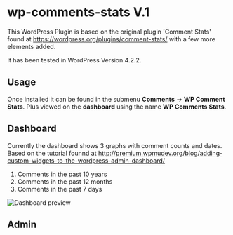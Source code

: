 # wp-comments-stats V.1

This WordPress Plugin is based on the original plugin 'Comment Stats' found at https://wordpress.org/plugins/comment-stats/ with a few more elements added.

It has been tested in WordPress Version 4.2.2.

Usage
----------

Once installed it can be found in the submenu **Comments** -> **WP Comment Stats**. Plus viewed on the **dashboard** using the name **WP Comments Stats**.

Dashboard
----------

Currently the dashboard shows 3 graphs with comment counts and dates.
Based on the tutorial founnd at http://premium.wpmudev.org/blog/adding-custom-widgets-to-the-wordpress-admin-dashboard/

1. Comments in the past 10 years
2. Comments in the past 12 months
3. Comments in the past 7 days

![Dashboard preview](http://www.grafxflow.co.uk/images/github/wp-comment-stats/dashboard-wp-comment-stats.jpg)

Admin
----------

